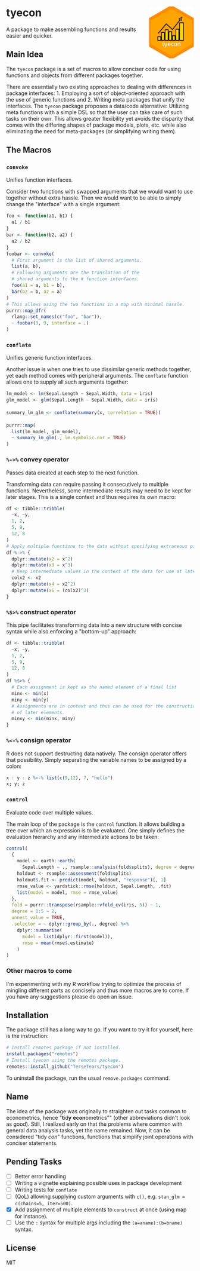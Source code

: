 # tyecon <img src='man/figures/logo.svg' align="right" height="139" />

A package to make assembling functions and results easier and quicker.

## Main Idea

The `tyecon` package is a set of macros to allow conciser code for using
functions and objects from different packages together. 

There are essentially two existing approaches to dealing with differences in
package interfaces: 1. Employing a sort of object-oriented approach with the use
of generic functions and 2. Writing meta packages that unify the interfaces. The
`tyecon` package proposes a data/code alternative: Utilizing meta functions with
a simple DSL so that the user can take care of such tasks on their own. This
allows greater flexibility yet avoids the disparity that comes with the
differing shapes of package models, plots, etc. while also eliminating the need
for meta-packages (or simplifying writing them).

## The Macros

### `convoke`

Unifies function interfaces.

Consider two functions with swapped arguments that we would want to use together
without extra hassle. Then we would want to be able to simply change the
"interface" with a single argument:

```r
foo <- function(a1, b1) {
  a1 / b1
}
bar <- function(b2, a2) {
  a2 / b2
}
foobar <- convoke(
  # First argument is the list of shared arguments.
  list(a, b),
  # Following arguments are the translation of the 
  # shared arguments to the # function interfaces.
  foo(a1 = a, b1 = b),
  bar(b2 = b, a2 = a)
)
# This allows using the two functions in a map with minimal hassle.
purrr::map_dfr(
  rlang::set_names(c("foo", "bar")),
  ~ foobar(3, 9, interface = .)
)
```

### `conflate`

Unifies generic function interfaces.

Another issue is when one tries to use dissimilar generic methods together, yet
each method comes with peripheral arguments. The `conflate` function allows one
to supply all such arguments together:

```r
lm_model <- lm(Sepal.Length ~ Sepal.Width, data = iris)
glm_model <- glm(Sepal.Length ~ Sepal.Width, data = iris)

summary_lm_glm <- conflate(summary(x, correlation = TRUE))

purrr::map(
  list(lm_model, glm_model),
  ~ summary_lm_glm(., lm.symbolic.cor = TRUE)
)
```

### `%->%` convey operator

Passes data created at each step to the next function.

Transforming data can require passing it consecutively to multiple functions.
Nevertheless, some intermediate results may need to be kept for later stages.
This is a single context and thus requires its own macro:

```r
df <- tibble::tribble(
  ~x, ~y,
  1, 2,
  5, 9,
  12, 8
)
# Apply multiple functions to the data without specifying extraneous pipes.
df %->% {
  dplyr::mutate(x2 = x^2)
  dplyr::mutate(x3 = x^3)
  # Keep intermediate values in the context of the data for use at later stages.
  colx2 <- x2
  dplyr::mutate(x4 = x2^2)
  dplyr::mutate(x6 = (colx2)^3)
}
```

### `%$>%` construct operator

This pipe facilitates transforming data into a new structure with concise 
syntax while also enforcing a "bottom-up" approach:

```r
df <- tibble::tribble(
  ~x, ~y,
  1, 2,
  5, 9,
  12, 8
)
df %$>% {
  # Each assignment is kept as the named element of a final list
  minx <- min(x)
  miny <- min(y)
  # Assignments are in context and thus can be used for the construction
  # of later elements.
  minxy <- min(minx, miny)
}
```

### `%<-%` consign operator

R does not support destructing data natively. The consign operator offers that
possibility. Simply separating the variable names to be assigned by a colon:

```r
x : y : z %<-% list(c(9,12), 7, "hello")
x; y; z
```

### `control`

Evaluate code over multiple values.

The main loop of the package is the `control` function. It allows building
a tree over which an expression is to be evaluated. One simply defines the
evaluation hierarchy and any intermediate actions to be taken:

```r
control(
  {
    model <- earth::earth(
      Sepal.Length ~ ., rsample::analysis(fold$splits), degree = degree)
    holdout <- rsample::assessment(fold$splits)
    holdout$.fit <- predict(model, holdout, "response")[, 1]
    rmse_value <- yardstick::rmse(holdout, Sepal.Length, .fit)
    list(model = model, rmse = rmse_value)
  },
  fold = purrr::transpose(rsample::vfold_cv(iris, 5)) ~ 1,
  degree = 1:5 ~ 2,
  unnest_value = TRUE,
  .selector = ~ dplyr::group_by(., degree) %>%
    dplyr::summarise(
      model = list(dplyr::first(model)),
      rmse = mean(rmse$.estimate)
    )
)
```

### Other macros to come

I'm experimenting with my R workflow trying to optimize the process of mingling
different parts as concisely and thus more macros are to come. If you
have any suggestions please do open an issue.

## Installation

The package still has a long way to go. If you want to try it for yourself, here
is the instruction:

```r
# Install remotes package if not installed.
install.packages("remotes")
# Install tyecon using the remotes package.
remotes::install_github("TerseTears/tyecon")
```

To uninstall the package, run the usual `remove.packages` command.

## Name

The idea of the package was originally to straighten out tasks common to
econometrics, hence "**t**id**y** **econ**ometrics"" (other abbreviations didn't
look as good). Still, I realized early on that the problems where common with
general data analysis tasks, yet the name remained. Now, it can be considered
"tidy *con*" functions, functions that simplify joint operations with conciser
statements.

## Pending Tasks

- [ ] Better error handling
- [ ] Writing a vignette explaining possible uses in package development
- [ ] Writing tests for `conflate`
- [ ] (QoL) allowing supplying custom arguments with `c()`, e.g. `stan_glm
  = c(chains=5, iter=500)`.
- [x] Add assignment of multiple elements to `construct` at once (using map for
  instance).
- [ ] Use the `:` syntax for multiple args including the `(a=aname):(b=bname)`
  syntax.

## License

MIT
